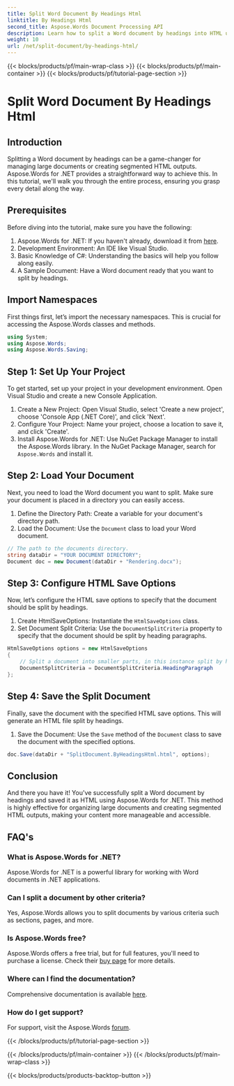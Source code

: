 ```yaml
---
title: Split Word Document By Headings Html
linktitle: By Headings Html
second_title: Aspose.Words Document Processing API
description: Learn how to split a Word document by headings into HTML using Aspose.Words for .NET. Follow our detailed, step-by-step guide.
weight: 10
url: /net/split-document/by-headings-html/
---
```


{{< blocks/products/pf/main-wrap-class >}}
{{< blocks/products/pf/main-container >}}
{{< blocks/products/pf/tutorial-page-section >}}

# Split Word Document By Headings Html

## Introduction

Splitting a Word document by headings can be a game-changer for managing large documents or creating segmented HTML outputs. Aspose.Words for .NET provides a straightforward way to achieve this. In this tutorial, we'll walk you through the entire process, ensuring you grasp every detail along the way.

## Prerequisites

Before diving into the tutorial, make sure you have the following:

1. Aspose.Words for .NET: If you haven't already, download it from [here](https://releases.aspose.com/words/net/).
2. Development Environment: An IDE like Visual Studio.
3. Basic Knowledge of C#: Understanding the basics will help you follow along easily.
4. A Sample Document: Have a Word document ready that you want to split by headings.

## Import Namespaces

First things first, let’s import the necessary namespaces. This is crucial for accessing the Aspose.Words classes and methods.

```csharp
using System;
using Aspose.Words;
using Aspose.Words.Saving;
```

## Step 1: Set Up Your Project

To get started, set up your project in your development environment. Open Visual Studio and create a new Console Application.

1. Create a New Project: Open Visual Studio, select 'Create a new project', choose 'Console App (.NET Core)', and click 'Next'.
2. Configure Your Project: Name your project, choose a location to save it, and click 'Create'.
3. Install Aspose.Words for .NET: Use NuGet Package Manager to install the Aspose.Words library. In the NuGet Package Manager, search for `Aspose.Words` and install it.

## Step 2: Load Your Document

Next, you need to load the Word document you want to split. Make sure your document is placed in a directory you can easily access.

1. Define the Directory Path: Create a variable for your document's directory path.
2. Load the Document: Use the `Document` class to load your Word document.

```csharp
// The path to the documents directory.
string dataDir = "YOUR DOCUMENT DIRECTORY";
Document doc = new Document(dataDir + "Rendering.docx");
```

## Step 3: Configure HTML Save Options

Now, let’s configure the HTML save options to specify that the document should be split by headings.

1. Create HtmlSaveOptions: Instantiate the `HtmlSaveOptions` class.
2. Set Document Split Criteria: Use the `DocumentSplitCriteria` property to specify that the document should be split by heading paragraphs.

```csharp
HtmlSaveOptions options = new HtmlSaveOptions
{
    // Split a document into smaller parts, in this instance split by heading.
    DocumentSplitCriteria = DocumentSplitCriteria.HeadingParagraph
};
```

## Step 4: Save the Split Document

Finally, save the document with the specified HTML save options. This will generate an HTML file split by headings.

1. Save the Document: Use the `Save` method of the `Document` class to save the document with the specified options.

```csharp
doc.Save(dataDir + "SplitDocument.ByHeadingsHtml.html", options);
```

## Conclusion

And there you have it! You've successfully split a Word document by headings and saved it as HTML using Aspose.Words for .NET. This method is highly effective for organizing large documents and creating segmented HTML outputs, making your content more manageable and accessible.

## FAQ's

### What is Aspose.Words for .NET?
Aspose.Words for .NET is a powerful library for working with Word documents in .NET applications.

### Can I split a document by other criteria?
Yes, Aspose.Words allows you to split documents by various criteria such as sections, pages, and more.

### Is Aspose.Words free?
Aspose.Words offers a free trial, but for full features, you'll need to purchase a license. Check their [buy page](https://purchase.aspose.com/buy) for more details.

### Where can I find the documentation?
Comprehensive documentation is available [here](https://reference.aspose.com/words/net/).

### How do I get support?
For support, visit the Aspose.Words [forum](https://forum.aspose.com/c/words/8).

{{< /blocks/products/pf/tutorial-page-section >}}

{{< /blocks/products/pf/main-container >}}
{{< /blocks/products/pf/main-wrap-class >}}

{{< blocks/products/products-backtop-button >}}
